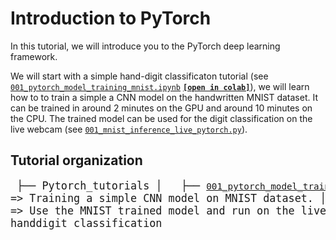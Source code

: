 # Introduction to PyTorch
In this tutorial, we will introduce you to the PyTorch deep learning framework.

We will start with a simple hand-digit classificaton tutorial (see [`001_pytorch_model_training_mnist.ipynb`](./001_pytorch_model_training_mnist.ipynb) [**`[open in colab]`**](https://colab.research.google.com/drive/1k7e6pABtvMzdLiH8sk78ptYqtAsY1ONV)), we will learn how to to train a simple a CNN model on the handwritten MNIST dataset. It can be trained in around 2 minutes on the GPU and around 10 minutes on the CPU. The trained model can be used for the digit classification on the live webcam (see [`001_mnist_inference_live_pytorch.py`](./001_mnist_inference_live_pytorch.py)). 


## Tutorial organization
<big><pre>
├── Pytorch_tutorials
│   ├── [`001_pytorch_model_training_mnist.ipynb`](./001_pytorch_model_training_mnist.ipynb) =>   Training a simple CNN model on MNIST dataset.
│   ├── [`001_mnist_inference_live_pytorch.py`](./001_mnist_inference_live_pytorch.py)   =>   Use the MNIST trained model and run on the live webcam for handdigit classification
</pre></big>
